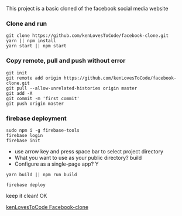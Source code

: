 This project is a basic cloned of the facebook social media website

### Clone and run

```
git clone https://github.com/kenLovesToCode/facebook-clone.git
yarn || npm install
yarn start || npm start
```

### Copy remote, pull and push without error

```
git init
git remote add origin https://github.com/kenLovesToCode/facebook-clone.git
git pull --allow-unrelated-histories origin master
git add -A
git commit -m 'first commit'
git push origin master
```

### firebase deployment

```
sudo npm i -g firebase-tools
firebase login
firebase init
```

- use arrow key and press space bar to select project directory
- What you want to use as your public directory? build
- Configure as a single-page app? Y

```
yarn build || npm run build
```

```
firebase deploy
```

keep it clean! OK

[kenLovesToCode Facebook-clone](https://kenlovestocode-facebook-clone.web.app)
